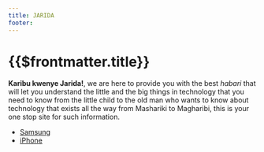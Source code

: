 ```yaml
---
title: JARIDA
footer:
---
```


# {{$frontmatter.title}}

**Karibu kwenye Jarida!**, we are here to provide you with the best *habari* that will let you understand the little and the big things in technology that you need to know from the little child to the old man who wants to know about technology that exists all the way from Mashariki to Magharibi, this is your one stop site for such information.

- [Samsung](/Jarida/Samsung)
- [iPhone](/Jarida/iPhone.md)